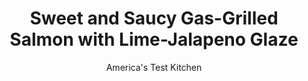 ---
layout: ../../layouts/MarkdownPostLayout.astro
title: Sweet and Saucy Gas-Grilled Salmon with Lime-Jalapeno Glaze
author: America's Test Kitchen
pubDate: 2023-03-15
description: "You shouldnt have to choose between a flavorful glaze and the smoky flavor of the grill."
image_url: https://res.cloudinary.com/hksqkdlah/image/upload/ar_1:1,c_fill,dpr_2.0,f_auto,fl_lossy.progressive.strip_profile,g_faces:auto,q_auto:low,w_344/32651_sfs-sweet-and-saucy-lime-jalapeno-grilled-salmon-001
tags: ["Main Courses","Fish & Seafood","Grilling & Barbecue"]
calories: 3985
protein: 81
carbohydrates: 30
fats: 
fiber: 1
ingredients: ["1/2 cup, jalapeno jelly","1/2 cup, packed fresh cilantro leaves, including stems","1 teaspoon, grated lime zest","2 tablespoons, fresh lime juice","2 medium, garlic cloves, minced or pressed through a garlic press (about 2 teaspoons)","2 , scallions, chopped rough","2 tablespoons, unsalted butter","4 , salmon fillets (each 6 to 8 ounces and 1 1/4 inches thick), skin removed (see Step by Step)",", Salt and pepper"]
serves: 4
time: ""
instructions: ["Process jelly, cilantro, lime zest, lime juice, garlic, and scallions in food processor or blender until smooth. Heat glaze in small saucepan over medium heat until just bubbling, 2 to 3 minutes. Remove from heat and transfer 1/4 cup glaze to small bowl to cool slightly. Stir butter into glaze remaining in saucepan, cover, and set aside.","Turn on all the burners to high, cover, and heat the grill until very hot, about 15 minutes. Use a grill brush to scrape the grate clean.","Following photos, use heavy-duty foil to make four 7 by 5-inch trays. Coat trays with cooking spray. Season salmon with salt and pepper, brush each side of each fillet with 1/2 tablespoon reserved glaze (without butter), and place skinned side up on trays.","Making sure to leave the burners on high and cook with the lid down, place the trays with the salmon over the hot side of the grill and grill until the glaze forms a golden brown crust, 6 to 8 minutes. (Move the fillets to a cooler part of the grill if they darken too soon.) Using tongs, flip the salmon and cook 1 minute. Spoon half of the buttered glaze on the salmon and cook until the center of each fillet is still just translucent, about 1 minute. Transfer the salmon to a platter and spoon the remaining buttered glaze over it. Serve."]
nutrition: ["1535 mg Potassium","968 mg Phosphorus","63 mg Calcium","1 mg Iron","114 mg Magnesium","1078 mg Sodium","1 mg Zinc","59 g Fat","34 mg Niacin (B3)","16 g Monounsaturated","15 g Polyunsaturated","24 mg Vitamin C","233 mg Cholesterol","15 g Saturated","1 g Fiber","114 µg Folate (food)","19 g Sugars","26 µg Vitamin K","287 g Water","30 g Carbs","114 µg Folate equivalent (total)","81 g Protein","14 mg Vitamin E","12 µg Vitamin B12","2 mg Vitamin B6","59 µg Vitamin A","996 kcal Energy","19 g Sugars, added","3985 calories"]
notes: "Use any brand of heavy-duty aluminum foil to make the grill trays, but be sure to spray the foil with nonstick cooking spray. Alternatively, you can use Reynolds Release Nonstick Aluminum Foil and skip the cooking spray."
---